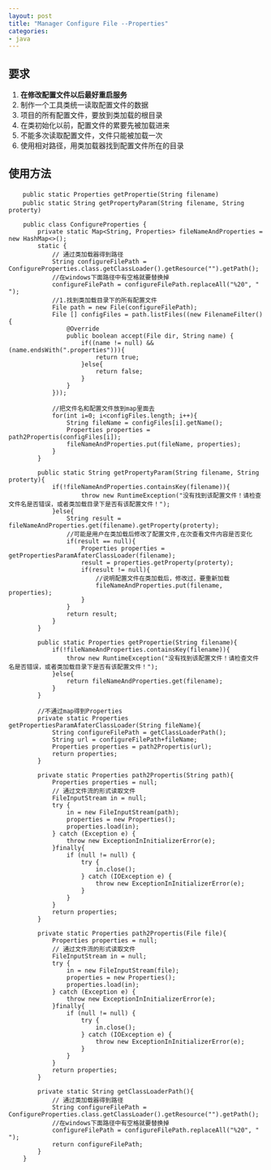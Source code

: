 ```yaml
---
layout: post
title: "Manager Configure File --Properties"
categories:
- java
---
```


## 要求 ##

1. **在修改配置文件以后最好重启服务**
1. 制作一个工具类统一读取配置文件的数据
2. 项目的所有配置文件，要放到类加载的根目录
3. 在类初始化以前，配置文件的累要先被加载进来
4. 不能多次读取配置文件，文件只能被加载一次
5. 使用相对路径，用类加载器找到配置文件所在的目录

## 使用方法 ##
		
&emsp;&emsp;`public static Properties getPropertie(String filename)`	
&emsp;&emsp;`public static String getPropertyParam(String filename, String proterty)`

		public class ConfigureProperties {
			private static Map<String, Properties> fileNameAndProperties = new HashMap<>();
			static {
				// 通过类加载器得到路径
				String configureFilePath = ConfigureProperties.class.getClassLoader().getResource("").getPath();
				//在windows下面路径中有空格就要替换掉
				configureFilePath = configureFilePath.replaceAll("%20", " ");
				//1.找到类加载目录下的所有配置文件
				File path = new File(configureFilePath);
				File [] configFiles = path.listFiles((new FilenameFilter() {
					@Override
					public boolean accept(File dir, String name) {
						if((name != null) && (name.endsWith(".properties"))){
							return true;
						}else{
							return false;
						}
					}
				}));
				
				//把文件名和配置文件放到map里面去
				for(int i=0; i<configFiles.length; i++){
					String fileName = configFiles[i].getName();
					Properties properties = path2Propertis(configFiles[i]);
					fileNameAndProperties.put(fileName, properties);
				}
			}
		
			public static String getPropertyParam(String filename, String proterty){
				if(!fileNameAndProperties.containsKey(filename)){
						throw new RuntimeException("没有找到该配置文件！请检查文件名是否错误，或者类加载目录下是否有该配置文件！");
				}else{
					String result =  fileNameAndProperties.get(filename).getProperty(proterty);
					//可能是用户在类加载后修改了配置文件,在次查看文件内容是否变化
					if(result == null){
						Properties properties = getPropertiesParamAfaterClassLoader(filename);
						result = properties.getProperty(proterty);
						if(result != null){
							//说明配置文件在类加载后，修改过，要重新加载
							fileNameAndProperties.put(filename, properties);
						}
					}
					return result;
				}
			}
			
			public static Properties getPropertie(String filename){
				if(!fileNameAndProperties.containsKey(filename)){
					throw new RuntimeException("没有找到该配置文件！请检查文件名是否错误，或者类加载目录下是否有该配置文件！");
				}else{
					return fileNameAndProperties.get(filename);
				}
			}
			
			//不通过map得到Properties
			private static Properties getPropertiesParamAfaterClassLoader(String fileName){
				String configureFilePath = getClassLoaderPath();
				String url = configureFilePath+fileName;
				Properties properties = path2Propertis(url);
				return properties;
			}
			
			private static Properties path2Propertis(String path){
				Properties properties = null;
				// 通过文件流的形式读取文件
				FileInputStream in = null;
				try {
					in = new FileInputStream(path);
					properties = new Properties();
					properties.load(in);
				} catch (Exception e) {
					throw new ExceptionInInitializerError(e);
				}finally{
					if (null != null) {
						try {
							in.close();
						} catch (IOException e) {
							throw new ExceptionInInitializerError(e);
						}
					}
				}
				return properties;
			}
			
			private static Properties path2Propertis(File file){
				Properties properties = null;
				// 通过文件流的形式读取文件
				FileInputStream in = null;
				try {
					in = new FileInputStream(file);
					properties = new Properties();
					properties.load(in);
				} catch (Exception e) {
					throw new ExceptionInInitializerError(e);
				}finally{
					if (null != null) {
						try {
							in.close();
						} catch (IOException e) {
							throw new ExceptionInInitializerError(e);
						}
					}
				}
				return properties;
			}
			
			private static String getClassLoaderPath(){
				// 通过类加载器得到路径
				String configureFilePath = ConfigureProperties.class.getClassLoader().getResource("").getPath();
				//在windows下面路径中有空格就要替换掉
				configureFilePath = configureFilePath.replaceAll("%20", " ");
				return configureFilePath;
			}
		}
